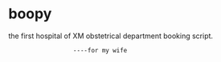 # boopy


the first hospital of XM obstetrical department booking script.

                      ----for my wife
